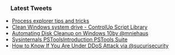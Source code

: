 <h3><a href="https://twitter.com/endi24"><img height=16 src="https://upload.wikimedia.org/wikipedia/sco/9/9f/Twitter_bird_logo_2012.svg"></a> Latest Tweets</h3>

<!-- BLOG-POST-LIST:START -->
- [Process explorer tips and tricks](https://rss.app/articles/cb4e791f6f6d729c074351566bd3a7c508111d6e1a31b6e890b6c809918773d2f150f40f61d8d76ef3a06b7cd8140b9067d66ae4c6)
- [Clean Windows system drive - ControlUp Script Library](https://rss.app/articles/cb4e791f6f6d729c074351566bd3a7c508111d6e1a31b6e890b6c809918773d2f150f40f61d8d76af7a06f75d611099b60dd69e8c6)
- [Automating Disk Cleanup on Windows 10by ⁦@mniehaus⁩](https://rss.app/articles/cb4e791f6f6d729c074351566bd3a7c508111d6e1a31b6e890b6c809918773d2f150f40f61d8d76af7a36f7cd8150d9561d76be4c7)
- [Sysinternals PSToolsIntroduction  PSTools Suite](https://rss.app/articles/cb4e791f6f6d729c074351566bd3a7c508111d6e1a31b6e890b6c809918773d2f150f40f61d8d661faa36e7bdf110d9169d36fe1c5)
- [How to Know If You Are Under DDoS Attack  via @sucurisecurity](https://rss.app/articles/cb4e791f6f6d729c074351566bd3a7c508111d6e1a31b6e890b6c809918773d2f150f40f61d8d66ff6a26279de150b9562d16de0c6)
<!-- BLOG-POST-LIST:END -->
